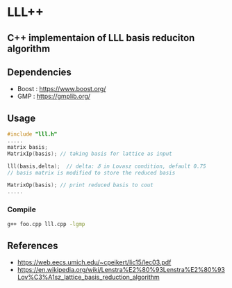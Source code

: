 # LLL++
## C++ implementaion of LLL basis reduciton algorithm

## Dependencies
* Boost : https://www.boost.org/
* GMP : https://gmplib.org/

## Usage

``` c++
#include "lll.h"
.....
matrix basis;
MatrixIp(basis); // taking basis for lattice as input

lll(basis,delta);  // delta: 𝛿 in Lovasz condition, default 0.75
// basis matrix is modified to store the reduced basis

MatrixOp(basis); // print reduced basis to cout
.....
```
### Compile
```bash
g++ foo.cpp lll.cpp -lgmp
```

## References
* https://web.eecs.umich.edu/~cpeikert/lic15/lec03.pdf
* https://en.wikipedia.org/wiki/Lenstra%E2%80%93Lenstra%E2%80%93Lov%C3%A1sz_lattice_basis_reduction_algorithm


